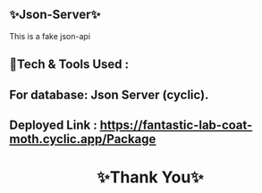 ✨Json-Server✨
---
This is a fake json-api

💫Tech & Tools Used :
--- 

For database: Json Server (cyclic).      
---
Deployed Link : https://fantastic-lab-coat-moth.cyclic.app/Package
---
<h1 align="center">✨Thank You✨</h1>
